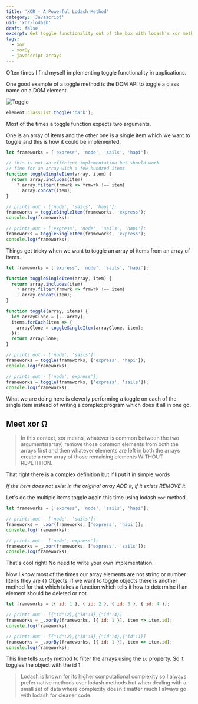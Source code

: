 ```yaml
---
title: 'XOR - A Powerful Lodash Method'
category: 'Javascript'
uid: 'xor-lodash'
draft: false
excerpt: Get toggle functionality out of the box with lodash's xor method
tags:
  - xor
  - xorBy
  - javascript arrays
---
```


Often times I find myself implementing toggle functionality in applications.

One good example of a toggle method is the DOM API to toggle a class name on a DOM element.

![Toggle](/images/toggle.gif)

```js
element.classList.toggle('dark');
```

Most of the times a toggle function expects two arguments.

One is an array of items and the other one is a single item which we want to toggle and this is how it could be
implemented.

```js
let frameworks = ['express', 'node', 'sails', 'hapi'];

// this is not an efficient implementation but should work
// fine for an array with a few hundred items
function toggleSingleItem(array, item) {
  return array.includes(item)
    ? array.filter(frmwrk => frmwrk !== item)
    : array.concat(item);
}

// prints out - ['node', 'sails', 'hapi'];
frameworks = toggleSingleItem(frameworks, 'express');
console.log(frameworks);

// prints out - ['express', 'node', 'sails', 'hapi'];
frameworks = toggleSingleItem(frameworks, 'express');
console.log(frameworks);
```

Things get tricky when we want to toggle an array of items from an array of items.

```js {12}
let frameworks = ['express', 'node', 'sails', 'hapi'];

function toggleSingleItem(array, item) {
  return array.includes(item)
    ? array.filter(frmwrk => frmwrk !== item)
    : array.concat(item);
}

function toggle(array, items) {
  let arrayClone = [...array];
  items.forEach(item => {
    arrayClone = toggleSingleItem(arrayClone, item);
  });
  return arrayClone;
}

// prints out - ['node', 'sails'];
frameworks = toggle(frameworks, ['express', 'hapi']);
console.log(frameworks);

// prints out - ['node', express'];
frameworks = toggle(frameworks, ['express', 'sails']);
console.log(frameworks);
```

What we are doing here is cleverly performing a toggle on each of the single item instead of writing a complex program
which does it all in one go.

## Meet xor Ω

> In this context, xor means, whatever is common between the two arguments(array)
> remove those common elements from both the arrays first and then whatever elements are left in both the
> arrays create a new array of those remaining elements WITHOUT REPETITION.

That right there is a complex definition but if I put it in simple words

_If the item does not exist in the original array ADD it, if
it exists REMOVE it._

Let's do the multiple items toggle again this time using lodash `xor` method.

```js
let frameworks = ['express', 'node', 'sails', 'hapi'];

// prints out - ['node', 'sails'];
frameworks = _.xor(frameworks, ['express', 'hapi']);
console.log(frameworks);

// prints out - ['node', express'];
frameworks = _.xor(frameworks, ['express', 'sails']);
console.log(frameworks);
```

That's cool right! No need to write your own implementation.

Now I know most of the times our array elements are not string or number literls they are `{}` Objects.
If we want to toggle objects there is another method for that which takes a function which tells it how
to determine if an element should be deleted or not.

```js {4}
let frameworks = [{ id: 1 }, { id: 2 }, { id: 3 }, { id: 4 }];

// prints out - [{"id":2},{"id":3},{"id":4}]
frameworks = _.xorBy(frameworks, [{ id: 1 }], item => item.id);
console.log(frameworks);

// prints out - [{"id":2},{"id":3},{"id":4},{"id":1}]
frameworks = _.xorBy(frameworks, [{ id: 1 }], item => item.id);
console.log(frameworks);
```

This line tells `xorBy` method to filter the arrays using the `id` property. So it toggles the object with
the id 1.

> Lodash is known for its higher computational complexity so I always prefer native methods over
> lodash methods but when dealing with a small set of data where complexity doesn't matter much I always go with
> lodash for cleaner code.
